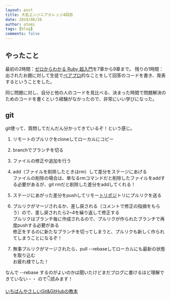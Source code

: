 ```yaml
---
layout: post
title: 大名エンジニアカレッジ4回目
date: 2019/06/26
author: otomi
tags: [blog]
comments: false
---
```

## やったこと

最初の2時間：[ゼロからわかる Ruby 超入門](https://www.amazon.co.jp/dp/4297101238/)を7章から9章まで。 残りの1時間：出されたお題に対して生徒で[ペアプロ](http://d.hatena.ne.jp/keyword/%A5%DA%A5%A2%A5%D7%A5%ED)的なことをして回答のコードを書き、発表するということをした。

同じ問題に対し、自分と他の人のコードを見比べる、決まった時間で問題解決のためのコードを書くという経験がなかったので、非常にいい学びになった。

## git

git使って、質問してだんだん分かってきているぞ！という感じ。

1. リモートのプルリクをcloneしてローカルにコピー

2. branchでブランチを切る

3. ファイルの修正や追加を行う

4. add（ファイルを削除したときはrm）して差分をステージにあげる  
ファイルの削除の場合は、単なるrmコマンドだと削除したファイルをaddする必要があるが、git rmだと削除した差分をaddしてくれる！

5. ステージにあがった差分をpushしてリモー[トリポジ](http://d.hatena.ne.jp/keyword/%A5%C8%A5%EA%A5%DD%A5%B8)トリにプルリクを送る

6. プルリクがマージされるか、差し戻される（コメントで修正の指摘をもらう）ので、差し戻されたら2~4を繰り返して修正する  
プルリクはブランチ毎に作成されるので、プルリクが作られたブランチで再度pushする必要がある  
修正をするのに新たなブランチを切ってしまうと、プルリクも新しく作られてしまうことになるぞ！

7. 無事プルリクがマージされたら、pull --rebaseしてローカルにも最新の状態を取り込む  
お疲れ様でした！

なんで --rebase するのがよいのかは聞いたけどまだブログに書けるほど理解できていない・・ ので👇読みます！

[いちばんやさしいGit&GitHubの教本](https://www.amazon.co.jp/gp/product/429500524X?pf_rd_p=3d322af3-60ce-4778-b834-9b7ade73f617&pf_rd_r=3NRQFC04EVCG843VFHG4)

